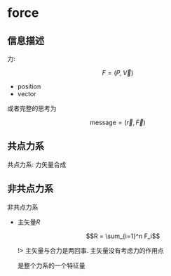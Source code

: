 # force

## 信息描述

力:

$$F = (P, \vec{V})$$

- position
- vector

或者完整的思考为

$$\text{message} = (\vec r, \vec F)$$

## 共点力系

共点力系: 力矢量合成

## 非共点力系

非共点力系

- 主矢量$R$

  $$R = \sum_{i=1}^n F_i$$

  !> 主矢量与合力是两回事. 主矢量没有考虑力的作用点

  是整个力系的一个特征量
